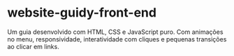 # website-guidy-front-end
Um guia desenvolvido com HTML, CSS e JavaScript puro. Com animações no menu, responsividade, interatividade com cliques e pequenas transições ao clicar em links. 
